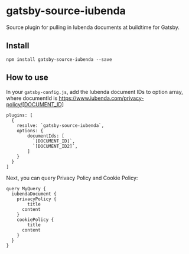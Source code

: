 # gatsby-source-iubenda

Source plugin for pulling in Iubenda documents at buildtime for Gatsby.

## Install

`npm install gatsby-source-iubenda --save`

## How to use

In your `gatsby-config.js`, add the Iubenda document IDs to option array, where documentId is https://www.iubenda.com/privacy-policy/[DOCUMENT_ID]

```
plugins: [
  {
    resolve: `gatsby-source-iubenda`,
    options: {
        documentIds: [
          `[DOCUMENT_ID]`,
          `[DOCUMENT_ID2]`,
        ]
    }
  }
]
```

Next, you can query Privacy Policy and Cookie Policy:

```
query MyQuery {
  iubendaDocument {
    privacyPolicy {
    	title
      content
    }
    cookiePolicy {
    	title
      content
    }
  }
}

```
